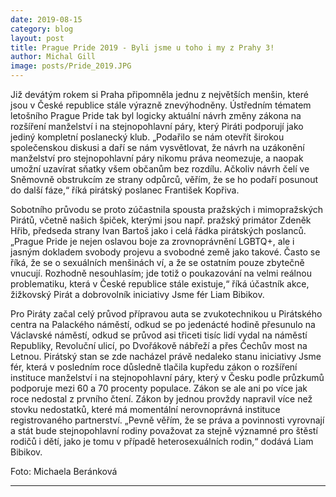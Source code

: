 ```yaml
---
date: 2019-08-15
category: blog
layout: post
title: Prague Pride 2019 - Byli jsme u toho i my z Prahy 3!
author: Michal Gill
image: posts/Pride_2019.JPG
---
```


Již devátým rokem si Praha připomněla jednu z největších menšin, které jsou v České republice stále výrazně znevýhodněny. Ústředním tématem letošního Prague Pride tak byl logicky aktuální návrh změny zákona na rozšíření manželství i na stejnopohlavní páry, který Piráti podporují jako jediný kompletní poslanecký klub. „Podařilo se nám otevřít širokou společenskou diskusi a daří se nám vysvětlovat, že návrh na uzákonění manželství pro stejnopohlavní páry nikomu práva neomezuje, a naopak umožní uzavírat sňatky všem občanům bez rozdílu. Ačkoliv návrh čelí ve Sněmovně obstrukcím ze strany odpůrců, věřím, že se ho podaří posunout do další fáze,“ říká pirátský poslanec František Kopřiva.
 

Sobotního průvodu se proto zúčastnila spousta pražských i mimopražských Pirátů, včetně našich špiček, kterými jsou např. pražský primátor Zdeněk Hřib, předseda strany Ivan Bartoš jako i celá řádka pirátských poslanců. „Prague Pride je nejen oslavou boje za zrovnoprávnění LGBTQ+, ale i jasným dokladem svobody projevu a svobodné země jako takové. Často se říká, že se o sexuálních menšinách ví, a že se ostatním pouze zbytečně vnucují. Rozhodně nesouhlasím; jde totiž o poukazování na velmi reálnou problematiku, která v České republice stále existuje,“ říká účastník akce, žižkovský Pirát a dobrovolník iniciativy Jsme fér Liam Bibikov.
 

Pro Piráty začal celý průvod přípravou auta se zvukotechnikou u Pirátského centra na Palackého náměstí, odkud se po jedenácté hodině přesunulo na Václavské náměstí, odkud se průvod asi třiceti tisíc lidí vydal na náměstí Republiky, Revoluční ulicí, po Dvořákově nábřeží a přes Čechův most na Letnou. Pirátský stan se zde nacházel právě nedaleko stanu iniciativy Jsme fér, která v posledním roce důsledně tlačila kupředu zákon o rozšíření instituce manželství i na stejnopohlavní páry, který v Česku podle průzkumů podporuje mezi 60 a 70 procenty populace. Zákon se ale ani po více jak roce nedostal z prvního čtení. Zákon by jednou provždy napravil více než stovku nedostatků, které má momentální nerovnoprávná instituce registrovaného partnerství. „Pevně věřím, že se práva a povinnosti vyrovnají a stát bude stejnopohlavní rodiny považovat za stejně významné pro štěstí rodičů i dětí, jako je tomu v případě heterosexuálních rodin,“ dodává Liam Bibikov.
 
Foto: Michaela Beránková

- - -
